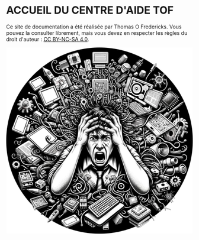 # ACCUEIL DU CENTRE D'AIDE TOF

Ce site de documentation a été réalisée par Thomas O Fredericks. Vous pouvez la consulter librement, mais vous devez en respecter les règles du droit d'auteur : [CC BY-NC-SA 4.0](https://creativecommons.org/licenses/by-nc-sa/4.0/deed.fr).

![](cover.png)

